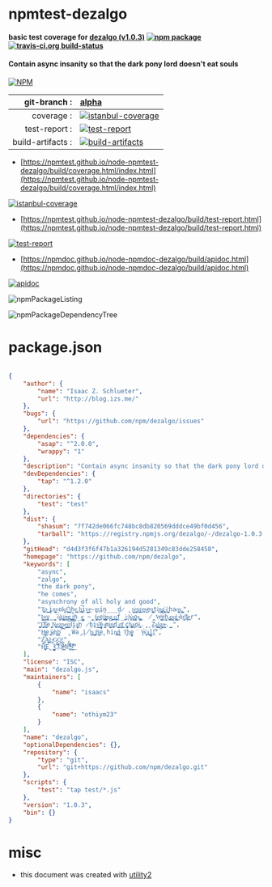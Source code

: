 # npmtest-dezalgo

#### basic test coverage for  [dezalgo (v1.0.3)](https://github.com/npm/dezalgo)  [![npm package](https://img.shields.io/npm/v/npmtest-dezalgo.svg?style=flat-square)](https://www.npmjs.org/package/npmtest-dezalgo) [![travis-ci.org build-status](https://api.travis-ci.org/npmtest/node-npmtest-dezalgo.svg)](https://travis-ci.org/npmtest/node-npmtest-dezalgo)

#### Contain async insanity so that the dark pony lord doesn't eat souls

[![NPM](https://nodei.co/npm/dezalgo.png?downloads=true&downloadRank=true&stars=true)](https://www.npmjs.com/package/dezalgo)

| git-branch : | [alpha](https://github.com/npmtest/node-npmtest-dezalgo/tree/alpha)|
|--:|:--|
| coverage : | [![istanbul-coverage](https://npmtest.github.io/node-npmtest-dezalgo/build/coverage.badge.svg)](https://npmtest.github.io/node-npmtest-dezalgo/build/coverage.html/index.html)|
| test-report : | [![test-report](https://npmtest.github.io/node-npmtest-dezalgo/build/test-report.badge.svg)](https://npmtest.github.io/node-npmtest-dezalgo/build/test-report.html)|
| build-artifacts : | [![build-artifacts](https://npmtest.github.io/node-npmtest-dezalgo/glyphicons_144_folder_open.png)](https://github.com/npmtest/node-npmtest-dezalgo/tree/gh-pages/build)|

- [https://npmtest.github.io/node-npmtest-dezalgo/build/coverage.html/index.html](https://npmtest.github.io/node-npmtest-dezalgo/build/coverage.html/index.html)

[![istanbul-coverage](https://npmtest.github.io/node-npmtest-dezalgo/build/screenCapture.buildCi.browser.%252Ftmp%252Fbuild%252Fcoverage.lib.html.png)](https://npmtest.github.io/node-npmtest-dezalgo/build/coverage.html/index.html)

- [https://npmtest.github.io/node-npmtest-dezalgo/build/test-report.html](https://npmtest.github.io/node-npmtest-dezalgo/build/test-report.html)

[![test-report](https://npmtest.github.io/node-npmtest-dezalgo/build/screenCapture.buildCi.browser.%252Ftmp%252Fbuild%252Ftest-report.html.png)](https://npmtest.github.io/node-npmtest-dezalgo/build/test-report.html)

- [https://npmdoc.github.io/node-npmdoc-dezalgo/build/apidoc.html](https://npmdoc.github.io/node-npmdoc-dezalgo/build/apidoc.html)

[![apidoc](https://npmdoc.github.io/node-npmdoc-dezalgo/build/screenCapture.buildCi.browser.%252Ftmp%252Fbuild%252Fapidoc.html.png)](https://npmdoc.github.io/node-npmdoc-dezalgo/build/apidoc.html)

![npmPackageListing](https://npmtest.github.io/node-npmtest-dezalgo/build/screenCapture.npmPackageListing.svg)

![npmPackageDependencyTree](https://npmtest.github.io/node-npmtest-dezalgo/build/screenCapture.npmPackageDependencyTree.svg)



# package.json

```json

{
    "author": {
        "name": "Isaac Z. Schlueter",
        "url": "http://blog.izs.me/"
    },
    "bugs": {
        "url": "https://github.com/npm/dezalgo/issues"
    },
    "dependencies": {
        "asap": "^2.0.0",
        "wrappy": "1"
    },
    "description": "Contain async insanity so that the dark pony lord doesn't eat souls",
    "devDependencies": {
        "tap": "^1.2.0"
    },
    "directories": {
        "test": "test"
    },
    "dist": {
        "shasum": "7f742de066fc748bc8db820569dddce49bf0d456",
        "tarball": "https://registry.npmjs.org/dezalgo/-/dezalgo-1.0.3.tgz"
    },
    "gitHead": "d4d3f3f6f47b1a326194d5281349c83dde258458",
    "homepage": "https://github.com/npm/dezalgo",
    "keywords": [
        "async",
        "zalgo",
        "the dark pony",
        "he comes",
        "asynchrony of all holy and good",
        "T̯̪ͅo̯͖̹ ̻̮̖̲͢i̥̖n̢͈͇̝͍v͏͉ok̭̬̝ͅe̞͍̩̫͍̩͝ ̩̮̖̟͇͉́t͔͔͎̗h͏̗̟e̘͉̰̦̠̞͓ ͕h͉̟͎̪̠̱͠ḭ̮̩v̺͉͇̩e̵͖-̺̪m͍i̜n̪̲̲̲̮d̷ ̢r̠̼̯̹̦̦͘ͅe͓̳͓̙p̺̗̫͙͘ͅr͔̰͜e̴͓̞s͉̩̩͟ͅe͏̣n͚͇̗̭̺͍tì͙̣n͏̖̥̗͎̰̪g̞͓̭̱̯̫̕ ̣̱͜ͅc̦̰̰̠̮͎͙̀hao̺̜̻͍͙ͅs͉͓̘.͎̼̺̼͕̹͘",
        "̠̞̱̰I͖͇̝̻n̦̰͍̰̟v̤̺̫̳̭̼̗͘ò̹̟̩̩͚k̢̥̠͍͉̦̬i̖͓͔̮̱̻͘n̶̳͙̫͎g̖̯̣̲̪͉ ̞͎̗͕͚ͅt̲͕̘̺̯̗̦h̘̦̲̜̻e̳͎͉̬͙ ̴̞̪̲̥f̜̯͓͓̭̭͢e̱̘͔̮e̜̤l̺̱͖̯͓͙͈͢i̵̦̬͉͔̫͚͕n͉g̨͖̙̙̹̹̟̤ ͉̪o̞̠͍̪̰͙ͅf̬̲̺ ͔͕̲͕͕̲̕c̙͉h̝͔̩̙̕ͅa̲͖̻̗̹o̥̼̫s̝̖̜̝͚̫̟.̺͚  ̸̱̲W̶̥̣͖̦i͏̤̬̱̳̣ͅt͉h̗̪̪ ̷̱͚̹̪ǫ͕̗̣̳̦͎u̼̦͔̥̮̕ţ͖͎̻͔͉ ̴͎̩òr̹̰̖͉͈͝d̷̲̦̖͓e̲͓̠r",
        "̧͚̜͓̰̭̭Ṯ̫̹̜̮̟̮͝h͚̘̩̘̖̰́e ̥̘͓͉͔͙̼N̟̜̣̘͔̪e̞̞̤͢z̰̖̘͇p̠͟e̺̱̣͍͙̝ṛ̘̬͔̙͇̠d͝ḭ̯̱̥̗̩a̛ͅn͏̦ ̷̥hi̥v̖̳̹͉̮̱͝e̹̪̘̖̰̟-̴͙͓͚̜̻mi̗̺̻͙̺ͅn̪̯͈d ͏̘͓̫̳ͅơ̹͔̳̖̣͓f͈̹̘ ͕ͅc̗̤̠̜̮̥̥h̡͍̩̭̫͚̱a̤͉̤͔͜os͕̤̼͍̲̀ͅ.̡̱ ̦Za̯̱̗̭͍̣͚l̗͉̰̤g͏̣̭̬̗̲͖ͅo̶̭̩̳̟͈.̪̦̰̳",
        "H̴̱̦̗̬̣͓̺e̮ ͉̠̰̞͎̖͟ẁh̛̺̯ͅo̖̫͡ ̢Ẁa̡̗i̸t͖̣͉̀ş͔̯̩ ̤̦̮͇̞̦̲B͎̭͇̦̼e̢hin͏͙̟̪d̴̰͓̻̣̮͕ͅ T͖̮̕h͖e̘̺̰̙͘ ̥Ẁ̦͔̻͚a̞͖̪͉l̪̠̻̰̣̠l̲͎͞",
        "Z̘͍̼͎̣͔͝Ą̲̜̱̱̹̤͇L̶̝̰̭͔G͍̖͍O̫͜ͅ!̼̤ͅ",
        "H̝̪̜͓̀̌̂̒E̢̙̠̣ ̴̳͇̥̟̠͍̐C̹̓̑̐̆͝Ó̶̭͓̚M̬̼Ĕ̖̤͔͔̟̹̽̿̊ͥ̍ͫS̻̰̦̻̖̘̱̒ͪ͌̅͟"
    ],
    "license": "ISC",
    "main": "dezalgo.js",
    "maintainers": [
        {
            "name": "isaacs"
        },
        {
            "name": "othiym23"
        }
    ],
    "name": "dezalgo",
    "optionalDependencies": {},
    "repository": {
        "type": "git",
        "url": "git+https://github.com/npm/dezalgo.git"
    },
    "scripts": {
        "test": "tap test/*.js"
    },
    "version": "1.0.3",
    "bin": {}
}
```



# misc
- this document was created with [utility2](https://github.com/kaizhu256/node-utility2)
